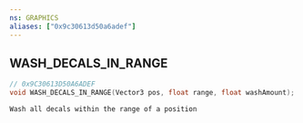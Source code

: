 ```yaml
---
ns: GRAPHICS
aliases: ["0x9c30613d50a6adef"]
---
```

## WASH_DECALS_IN_RANGE

```c
// 0x9C30613D50A6ADEF
void WASH_DECALS_IN_RANGE(Vector3 pos, float range, float washAmount);
```

```
Wash all decals within the range of a position
```
